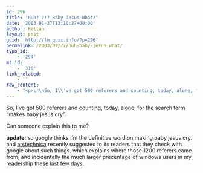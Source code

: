```yaml
---
id: 296
title: 'Huh?!?!? Baby Jesus What?'
date: '2003-01-27T13:10:27+00:00'
author: Kellan
layout: post
guid: 'http://lm.quxx.info/?p=296'
permalink: /2003/01/27/huh-baby-jesus-what/
typo_id:
    - '294'
mt_id:
    - '316'
link_related:
    - ''
raw_content:
    - "<p>\r\nSo, I\\'ve got 500 referers and counting, today, alone, for the search term \\\"makes baby jesus cry\\\".\r\n</p>\r\n<p>\r\nCan someone explain this to me?\r\n</p>\r\n<p>\r\n<b>update:</b> so google thinks I\\'m the definitive word on making baby jesus cry.  and <a href=\\\"http://arstechnica.com\\\">arstechnica</a> recently suggested to its readers that they check with google about such things.  which explains where those 1200 referers came from, and incidentally the much larger precentage of windows users in my readership these last few days.\r\n</p>"
---
```


So, I’ve got 500 referers and counting, today, alone, for the search term “makes baby jesus cry”.

Can someone explain this to me?

**update:** so google thinks I’m the definitive word on making baby jesus cry. and [arstechnica](http://arstechnica.com) recently suggested to its readers that they check with google about such things. which explains where those 1200 referers came from, and incidentally the much larger precentage of windows users in my readership these last few days.